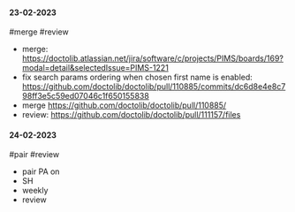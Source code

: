 #### 23-02-2023
#merge #review


- merge: https://doctolib.atlassian.net/jira/software/c/projects/PIMS/boards/169?modal=detail&selectedIssue=PIMS-1221
- fix search params ordering when chosen first name is enabled: https://github.com/doctolib/doctolib/pull/110885/commits/dc6d8e4e8c798ff3e5c59ed07046c1f650155838
- merge https://github.com/doctolib/doctolib/pull/110885/
- review: https://github.com/doctolib/doctolib/pull/111157/files


#### 24-02-2023
#pair #review 

- pair PA on 
- SH
- weekly
- review